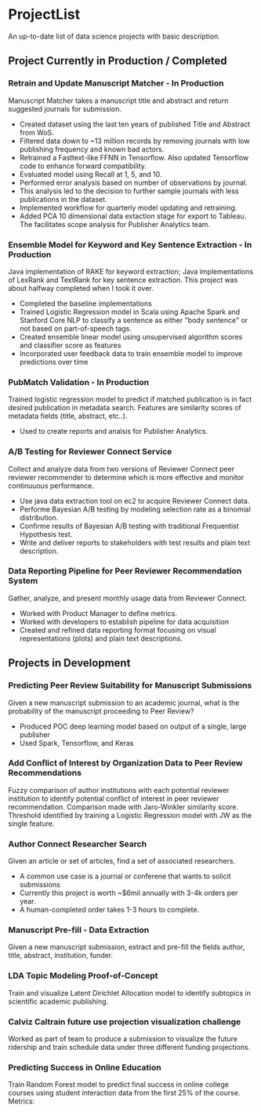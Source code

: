 # ProjectList
An up-to-date list of data science projects with basic description.

## Project Currently in Production / Completed
### Retrain and Update Manuscript Matcher - In Production
Manuscript Matcher takes a manuscript title and abstract and return suggested journals for submission. 
* Created dataset using the last ten years of published Title and Abstract from WoS.
* Filtered data down to ~13 million records by removing journals with low publishing frequency and known bad actors.
* Retrained a Fasttext-like FFNN in Tensorflow. Also updated Tensorflow code to enhance forward compatibility.
* Evaluated model using Recall at 1, 5, and 10.
* Performed error analysis based on number of observations by journal.
 * This analysis led to the decision to further sample journals with less publications in the dataset.
* Implemented workflow for quarterly model updating and retraining.
* Added PCA 10 dimensional data extaction stage for export to Tableau. The facilitates scope analysis for Publisher Analytics team.

### Ensemble Model for Keyword and Key Sentence Extraction - In Production
Java implementation of RAKE for keyword extraction; Java implementations of LexRank and TextRank for key sentence extraction. This project was about halfway completed when I took it over.
* Completed the baseline implementations
* Trained Logistic Regression model in Scala using Apache Spark and Stanford Core NLP to classify a sentence as either "body sentence" or not based on part-of-speech tags.
* Created ensemble linear model using unsupervised algorithm scores and classifier score as features
* Incorporated user feedback data to train ensemble model to improve predictions over time

### PubMatch Validation - In Production
Trained logistic regression model to predict if matched publication is in fact desired publication in metadata search. Features are similarity scores of metadata fields (title, abstract, etc..).
* Used to create reports and analsis for Publisher Analytics.

### A/B Testing for Reviewer Connect Service
Collect and analyze data from two versions of Reviewer Connect peer reviewer recommender to determine which is more effective and monitor continuuous performance.
* Use java data extraction tool on ec2 to acquire Reviewer Connect data.
* Performe Bayesian A/B testing by modeling selection rate as a binomial distribution.
* Confirme results of Bayesian A/B testing with traditional Frequentist Hypothesis test.
* Write and deliver reports to stakeholders with test results and plain text description.

### Data Reporting Pipeline for Peer Reviewer Recommendation System
Gather, analyze, and present monthly usage data from Reviewer Connect.
* Worked with Product Manager to define metrics.
* Worked with developers to establish pipeline for data acquisition
* Created and refined data reporting format focusing on visual representations (plots) and plain text descriptions.

## Projects in Development
### Predicting Peer Review Suitability for Manuscript Submissions
Given a new manuscript submission to an academic journal, what is the probability of the manuscript proceeding to Peer Review?
* Produced POC deep learning model based on output of a single, large publisher
* Used Spark, Tensorflow, and Keras

### Add Conflict of Interest by Organization Data to Peer Review Recommendations
Fuzzy comparison of author institutions with each potential reviewer institution to identify potential conflict of interest in peer reviewer recommendation. Comparison made with Jaro-Winkler similarity score. Threshold identified by training a Logistic Regression model with JW as the single feature.

### Author Connect Researcher Search
Given an article or set of articles, find a set of associated researchers.
* A common use case is a journal or conferene that wants to solicit submissions
* Currently this project is worth ~$6mil annually with 3-4k orders per year.
* A human-completed order takes 1-3 hours to complete.

### Manuscript Pre-fill - Data Extraction
Given a new manuscript submission, extract and pre-fill the fields author, title, abstract, institution, funder.

### LDA Topic Modeling Proof-of-Concept
Train and visualize Latent Dirichlet Allocation model to identify subtopics in scientific academic publishing.

### Calviz Caltrain future use projection visualization challenge
Worked as part of team to produce a submission to visualize the future ridership and train schedule data under three different funding projections.

### Predicting Success in Online Education
Train Random Forest model to predict final success in online college courses using student interaction data from the first 25% of the course. Metrics:
